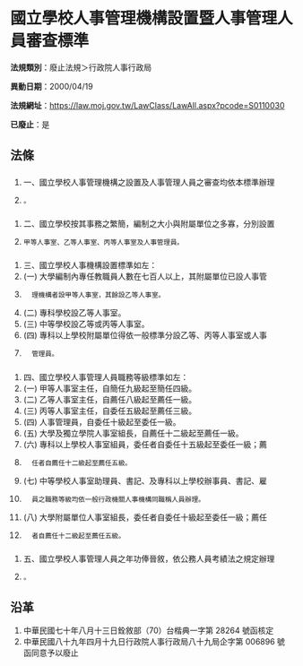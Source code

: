 # 國立學校人事管理機構設置暨人事管理人員審查標準

**法規類別**：廢止法規＞行政院人事行政局

**異動日期**：2000/04/19  

**法規網址**：https://law.moj.gov.tw/LawClass/LawAll.aspx?pcode=S0110030

**已廢止**：是



## 法條
##### 
1. 一、國立學校人事管理機構之設置及人事管理人員之審查均依本標準辦理
1.     。

##### 
1. 二、國立學校按其事務之繁簡，編制之大小與附屬單位之多寡，分別設置
1.     甲等人事室、乙等人事室、丙等人事室及人事管理員。

##### 
1. 三、國立學校人事機構設置標準如左：
1.  (一) 大學編制內專任教職員人數在七百人以上，其附屬單位已設人事管
1.       理機構者設甲等人事室，其餘設乙等人事室。
1.  (二) 專科學校設乙等人事室。
1.  (三) 中等學校設乙等或丙等人事室。
1.  (四) 專科以上學校附屬單位得依一般標準分設乙等、丙等人事室或人事
1.       管理員。

##### 
1. 四、國立學校人事管理人員職務等級標準如左：
1.  (一) 甲等人事室主任，自簡任九級起至簡任四級。
1.  (二) 乙等人事室主任，自薦任八級起至薦任一級。
1.  (三) 丙等人事室主任，自委任五級起至薦任三級。
1.  (四) 人事管理員，自委任十級起至委任一級。
1.  (五) 大學及獨立學院人事室組長，自薦任十二級起至薦任一級。
1.  (六) 專科以上學校人事室組員，委任者自委任十五級起至委任一級；薦
1.       任者自薦任十二級起至薦任五級。
1.  (七) 中等學校人事室助理員、書記、及專科以上學校辦事員、書記、雇
1.       員之職務等級均依一般行政機關人事機構同職稱人員辦理。
1.  (八) 大學附屬單位人事室組長，委任者自委任十級起至委任一級；薦任
1.       者自薦任十二級起至薦任五級。

##### 
1. 五、國立學校人事管理人員之年功俸晉敘，依公務人員考績法之規定辦理
1.     。

## 沿革
1. 中華民國七十年八月十三日銓敘部（70）台楷典一字第 28264  號函核定
1. 中華民國八十九年四月十九日行政院人事行政局八十九局企字第 006896 號函同意予以廢止
